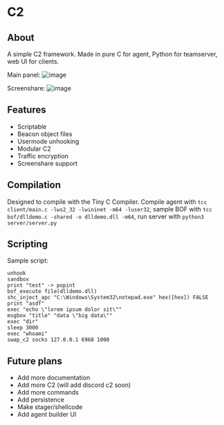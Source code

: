 # C2
## About
A simple C2 framework. Made in pure C for agent, Python for teamserver, web UI for clients.

Main panel:
![image](https://github.com/fern89/C2/assets/139056562/6de6d91e-4a50-41a5-8624-0b0500601e84)

Screenshare:
![image](https://github.com/fern89/C2/assets/139056562/7ed0d20d-8136-4c30-b4e0-8022051995cf)

## Features
- Scriptable
- Beacon object files
- Usermode unhooking
- Modular C2
- Traffic encryption
- Screenshare support

## Compilation
Designed to compile with the Tiny C Compiler. Compile agent with `tcc client/main.c -lws2_32 -lwininet -m64 -luser32`, sample BOF with `tcc bof/dlldemo.c -shared -o dlldemo.dll -m64`, run server with `python3 server/server.py`

## Scripting
Sample script:
```
unhook
sandbox
print "test" -> popint
bof_execute file(dlldemo.dll)
shc_inject_apc "C:\Windows\System32\notepad.exe" hex([hex]) FALSE
print "asdf"
exec "echo \"lorem ipsum dolor sit\""
msgbox "title" "data \"big data\""
exec "dir"
sleep 3000
exec "whoami"
swap_c2 socks 127.0.0.1 6968 1000
```

## Future plans
- Add more documentation
- Add more C2 (will add discord c2 soon)
- Add more commands
- Add persistence
- Make stager/shellcode
- Add agent builder UI
